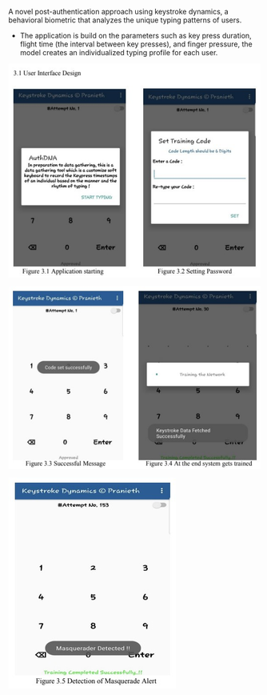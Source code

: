 A  novel  post-authentication  approach  using  keystroke  dynamics,  a behavioral  biometric  that  analyzes  the  unique  typing  patterns  of  users.    

- The application is build on the parameters such as key press duration, flight time (the interval between key presses), and finger pressure, the  model  creates  an  individualized typing  profile for each user.

![1](https://github.com/Pranieth95/Keystroke-Dynamics/blob/main/1.jpg)  

![1](https://github.com/Pranieth95/Keystroke-Dynamics/blob/main/2.jpg)  

![1](https://github.com/Pranieth95/Keystroke-Dynamics/blob/main/3.jpg)  
